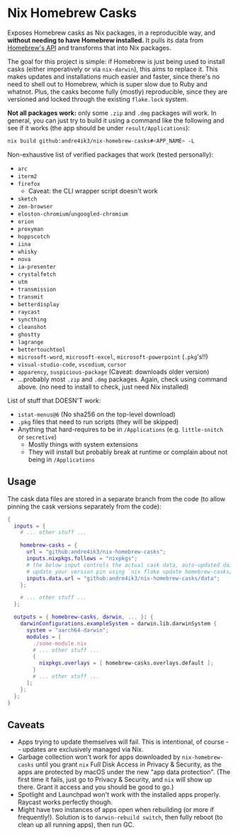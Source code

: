 Nix Homebrew Casks
==================

Exposes Homebrew casks as Nix packages, in a reproducible way, and **without
needing to have Homebrew installed.** It pulls its data from [Homebrew's
API][1] and transforms that into Nix packages.

The goal for this project is simple: if Homebrew is just being used to install
casks (either imperatively or via `nix-darwin`), this aims to replace it. This
makes updates and installations much easier and faster, since there's no need to
shell out to Homebrew, which is super slow due to Ruby and whatnot. Plus, the
casks become fully (mostly) reproducible, since they are versioned and locked
through the existing `flake.lock` system.

**Not all packages work:** only some `.zip` and `.dmg` packages will work. In
general, you can just try to build it using a command like the following and
see if it works (the app should be under `result/Applications`):

```bash
nix build github:andre4ik3/nix-homebrew-casks#<APP_NAME> -L
```

Non-exhaustive list of verified packages that work (tested personally):

- `arc`
- `iterm2`
- `firefox`
  - Caveat: the CLI wrapper script doesn't work
- `sketch`
- `zen-browser`
- `eloston-chromium`/`ungoogled-chromium`
- `orion`
- `proxyman`
- `hoppscotch`
- `iina`
- `whisky`
- `nova`
- `ia-presenter`
- `crystalfetch`
- `utm`
- `transmission`
- `transmit`
- `betterdisplay`
- `raycast`
- `syncthing`
- `cleanshot`
- `ghostty`
- `lagrange`
- `bettertouchtool`
- `microsoft-word`, `microsoft-excel`, `microsoft-powerpoint` (`.pkg`'s!!)
- `visual-studio-code`, `vscodium`, `cursor`
- `apparency`, `suspicious-package` (Caveat: downloads older version)
- ...probably most `.zip` and `.dmg` packages. Again, check using command above. (no need to install to check, just need Nix installed)

List of stuff that DOESN'T work:

- `istat-menus@6` (No sha256 on the top-level download)
- `.pkg` files that need to run scripts (they will be skipped)
- Anything that hard-requires to be in `/Applications` (e.g. `little-snitch` or `secretive`)
  - Mostly things with system extensions
  - They will install but probably break at runtime or complain about not being in `/Applications`

Usage
-----

The cask data files are stored in a separate branch from the code (to allow
pinning the cask versions separately from the code):

```nix
{
  inputs = {
    # ... other stuff ...

    homebrew-casks = {
      url = "github:andre4ik3/nix-homebrew-casks";
      inputs.nixpkgs.follows = "nixpkgs";
      # the below input controls the actual cask data, auto-updated daily
      # update your version pin using `nix flake update homebrew-casks/data`
      inputs.data.url = "github:andre4ik3/nix-homebrew-casks/data";
    };

    # ... other stuff ...
  };

  outputs = { homebrew-casks, darwin, ... }: {
    darwinConfigurations.exampleSystem = darwin.lib.darwinSystem {
      system = "aarch64-darwin";
      modules = [
        ./some-module.nix
        # ... other stuff ...
        {
          nixpkgs.overlays = [ homebrew-casks.overlays.default ];
        }
        # ... other stuff ...
      ];
    };
  };
}
```

Caveats
-------

- Apps trying to update themselves will fail. This is intentional, of course --
  updates are exclusively managed via Nix.
- Garbage collection won't work for apps downloaded by `nix-homebrew-casks`
  until you grant `nix` Full Disk Access in Privacy & Security, as the apps are
  protected by macOS under the new "app data protection". (The first time it
  fails, just go to Privacy & Security, and `nix` will show up there. Grant it
  access and you should be good to go.)
- Spotlight and Launchpad won't work with the installed apps properly. Raycast
  works perfectly though.
- Might have two instances of apps open when rebuilding (or more if
  frequently!). Solution is to `darwin-rebuild switch`, then fully reboot (to
  clean up all running apps), then run GC.

[1]: https://formulae.brew.sh/docs/api/
